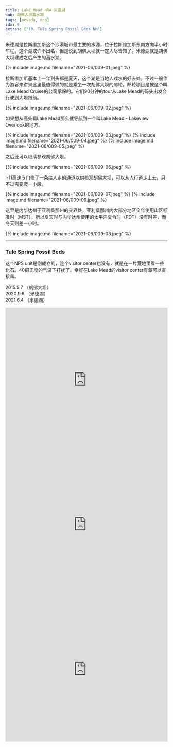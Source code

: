 ```yaml
---
title: Lake Mead NRA 米德湖
sub: 胡佛大坝蓄水湖
tags: [nevada, nra]
idx: 9
extras: ["10. Tule Spring Fossil Beds NM"]
---
```


米德湖是拉斯维加斯这个沙漠城市最主要的水源，位于拉斯维加斯东南方向半小时车程。这个湖或许不出名，但是说到胡佛大坝就一定人尽皆知了。米德湖就是胡佛大坝建成之后产生的蓄水湖。

{% include image.md filename="2021-06/009-01.jpeg" %}

拉斯维加斯基本上一年到头都是夏天，这个湖是当地人戏水的好去处。不过一般作为游客来讲来这里最值得做的就是乘坐一次胡佛大坝的邮轮。邮轮项目是被这个叫Lake Mead Cruise的公司承保的。它们90分钟的tour从Lake Mead的码头出发会行驶到大坝跟前。

{% include image.md filename="2021-06/009-02.jpeg" %}

如果想从高处看Lake Mead那么就导航到一个叫Lake Mead - Lakeview Overlook的地方。

{% include image.md filename="2021-06/009-03.jpeg" %}
{% include image.md filename="2021-06/009-04.jpeg" %}
{% include image.md filename="2021-06/009-05.jpeg" %}

之后还可以继续参观胡佛大坝。

{% include image.md filename="2021-06/009-06.jpeg" %}

i-11高速专门修了一条给人走的通道以供参观胡佛大坝，可以从人行道走上去，只不过需要爬一小段。

{% include image.md filename="2021-06/009-07.jpeg" %}
{% include image.md filename="2021-06/009-09.jpeg" %}

这里是内华达州于亚利桑那州的交界处，亚利桑那州内大部分地区全年使用山区标准时（MST），所以夏天时与内华达州使用的太平洋夏令时（PDT）没有时差，而冬天则差一小时。

{% include image.md filename="2021-06/009-08.jpeg" %}

---

### Tule Spring Fossil Beds
这个NPS unit是刚成立的，连个visitor center也没有，就是在一片荒地里看一些化石。40摄氏度的气温下打扰了。幸好在Lake Mead的visitor center有章可以直接盖。

2015.5.7 （胡佛大坝）<br>
2020.9.6 （米德湖）<br>
2021.6.4 （米德湖）

<iframe src="https://www.google.com/maps/embed?pb=!1m14!1m8!1m3!1d411836.1806008137!2d-113.65480910195306!3d36.25236284431797!3m2!1i1024!2i768!4f13.1!3m3!1m2!1s0x80c92c9085fe56db%3A0x44bb40f6acfd63be!2sLake%20Mead%20Visitor%20Center!5e0!3m2!1sen!2sus!4v1652162182519!5m2!1sen!2sus" width="100%" height="450" style="border:0;" allowfullscreen="" loading="lazy" referrerpolicy="no-referrer-when-downgrade"></iframe>

<iframe src="https://www.google.com/maps/embed?pb=!1m14!1m8!1m3!1d413080.9107415687!2d-114.7430832!3d36.0155407!3m2!1i1024!2i768!4f13.1!3m3!1m2!1s0x80c92d159e975ed7%3A0xa7d9d4b003dc555e!2sHoover%20Dam%20Visitors%20Center!5e0!3m2!1sen!2sus!4v1652162303296!5m2!1sen!2sus" width="100%" height="450" style="border:0;" allowfullscreen="" loading="lazy" referrerpolicy="no-referrer-when-downgrade"></iframe>

<iframe src="https://www.google.com/maps/embed?pb=!1m14!1m8!1m3!1d411238.02704280237!2d-115.5483607!3d36.3656936!3m2!1i1024!2i768!4f13.1!3m3!1m2!1s0x80c8ed33fa42926d%3A0xc3b45fb78c45913e!2sTule%20Springs%20Fossil%20Beds%20National%20Monument!5e0!3m2!1sen!2sus!4v1652162234563!5m2!1sen!2sus" width="100%" height="450" style="border:0;" allowfullscreen="" loading="lazy" referrerpolicy="no-referrer-when-downgrade"></iframe>